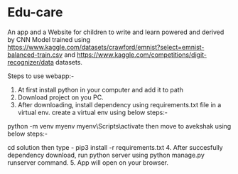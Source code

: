 # Edu-care
An  app and a Website for children to write and learn powered and derived by CNN Model trained using https://www.kaggle.com/datasets/crawford/emnist?select=emnist-balanced-train.csv and https://www.kaggle.com/competitions/digit-recognizer/data datasets.

Steps to use webapp:-

1. At first install python in your computer and add it to path
2. Download project on you PC.
3. After downloading, install dependency using requirements.txt file in a virtual env.
  create a virtual env using below steps:-

  python -m venv myenv
  myenv\Scripts\activate
  then move to avekshak using below steps:-

  cd solution
  then type - pip3 install -r requirements.txt
4. After succesfully dependency download, run python server using python manage.py runserver command.
5. App will open on your browser.
